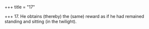 +++
title = "17"

+++
17. He obtains (thereby) the (same) reward as if he had remained standing and sitting (in the twilight).
